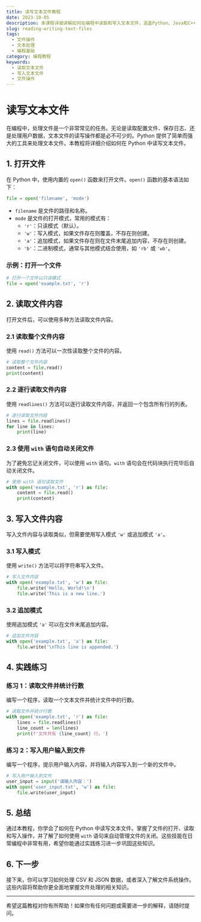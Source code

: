 ```yaml
---
title: 读写文本文件教程
date: 2023-10-05
description: 本课程详细讲解如何在编程中读取和写入文本文件，涵盖Python、Java和C++等多种编程语言的实现方法。
slug: reading-writing-text-files
tags:
  - 文件操作
  - 文本处理
  - 编程基础
category: 编程教程
keywords:
  - 读取文本文件
  - 写入文本文件
  - 文件操作
---
```


# 读写文本文件

在编程中，处理文件是一个非常常见的任务。无论是读取配置文件、保存日志、还是处理用户数据，文本文件的读写操作都是必不可少的。Python 提供了简单而强大的工具来处理文本文件。本教程将详细介绍如何在 Python 中读写文本文件。

## 1. 打开文件

在 Python 中，使用内置的 `open()` 函数来打开文件。`open()` 函数的基本语法如下：

```python
file = open('filename', 'mode')
```

- `filename` 是文件的路径和名称。
- `mode` 是文件的打开模式，常用的模式有：
  - `'r'`：只读模式（默认）。
  - `'w'`：写入模式，如果文件存在则覆盖，不存在则创建。
  - `'a'`：追加模式，如果文件存在则在文件末尾追加内容，不存在则创建。
  - `'b'`：二进制模式，通常与其他模式结合使用，如 `'rb'` 或 `'wb'`。

### 示例：打开一个文件

```python
# 打开一个文件以只读模式
file = open('example.txt', 'r')
```

## 2. 读取文件内容

打开文件后，可以使用多种方法读取文件内容。

### 2.1 读取整个文件内容

使用 `read()` 方法可以一次性读取整个文件的内容。

```python
# 读取整个文件内容
content = file.read()
print(content)
```

### 2.2 逐行读取文件内容

使用 `readlines()` 方法可以逐行读取文件内容，并返回一个包含所有行的列表。

```python
# 逐行读取文件内容
lines = file.readlines()
for line in lines:
    print(line)
```

### 2.3 使用 `with` 语句自动关闭文件

为了避免忘记关闭文件，可以使用 `with` 语句。`with` 语句会在代码块执行完毕后自动关闭文件。

```python
# 使用 with 语句读取文件
with open('example.txt', 'r') as file:
    content = file.read()
    print(content)
```

## 3. 写入文件内容

写入文件内容与读取类似，但需要使用写入模式 `'w'` 或追加模式 `'a'`。

### 3.1 写入模式

使用 `write()` 方法可以将字符串写入文件。

```python
# 写入文件内容
with open('example.txt', 'w') as file:
    file.write('Hello, World!\n')
    file.write('This is a new line.')
```

### 3.2 追加模式

使用追加模式 `'a'` 可以在文件末尾追加内容。

```python
# 追加文件内容
with open('example.txt', 'a') as file:
    file.write('\nThis line is appended.')
```

## 4. 实践练习

### 练习 1：读取文件并统计行数

编写一个程序，读取一个文本文件并统计文件中的行数。

```python
# 读取文件并统计行数
with open('example.txt', 'r') as file:
    lines = file.readlines()
    line_count = len(lines)
    print(f'文件共有 {line_count} 行。')
```

### 练习 2：写入用户输入到文件

编写一个程序，提示用户输入内容，并将输入内容写入到一个新的文件中。

```python
# 写入用户输入到文件
user_input = input('请输入内容：')
with open('user_input.txt', 'w') as file:
    file.write(user_input)
```

## 5. 总结

通过本教程，你学会了如何在 Python 中读写文本文件。掌握了文件的打开、读取和写入操作，并了解了如何使用 `with` 语句来自动管理文件的关闭。这些技能在日常编程中非常有用，希望你能通过实践练习进一步巩固这些知识。

## 6. 下一步

接下来，你可以学习如何处理 CSV 和 JSON 数据，或者深入了解文件系统操作。这些内容将帮助你更全面地掌握文件处理的相关知识。

---

希望这篇教程对你有所帮助！如果你有任何问题或需要进一步的解释，请随时提问。